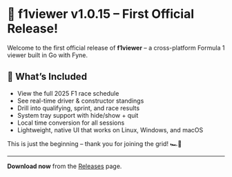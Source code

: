 # 🏁 f1viewer v1.0.15 – First Official Release!

Welcome to the first official release of **f1viewer** – a cross-platform Formula 1 viewer built in Go with Fyne.

## 🚀 What’s Included

- View the full 2025 F1 race schedule
- See real-time driver & constructor standings
- Drill into qualifying, sprint, and race results
- System tray support with hide/show + quit
- Local time conversion for all sessions
- Lightweight, native UI that works on Linux, Windows, and macOS

This is just the beginning – thank you for joining the grid! 🏎️💨

---

**Download now** from the [Releases](https://github.com/mphartzheim/f1viewer/releases) page.
